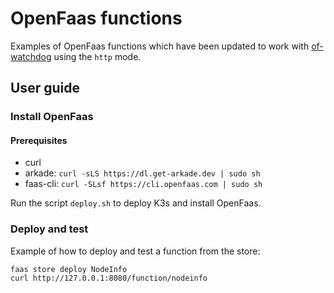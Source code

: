 # OpenFaas functions

Examples of OpenFaas functions which have been updated to work with
[of-watchdog](https://github.com/openfaas/of-watchdog#1-http-modehttp) using the `http` mode.


## User guide 

### Install OpenFaas
#### Prerequisites

- curl
- arkade: `curl -sLS https://dl.get-arkade.dev | sudo sh`
- faas-cli: `curl -SLsf https://cli.openfaas.com | sudo sh`

Run the script `deploy.sh` to deploy K3s and install OpenFaas.

### Deploy and test

Example of how to deploy and test a function from the store:

    faas store deploy NodeInfo
    curl http://127.0.0.1:8080/function/nodeinfo


